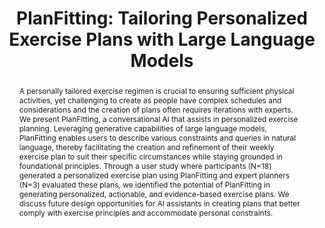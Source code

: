 ---
layout: publication
title: "PlanFitting: Tailoring Personalized Exercise Plans with Large Language Models"
year: 2023
month: 9
authors:
  - Donghoon Shin
  - Gary Hsieh
  - Young-Ho Kim
venue: arXiv
note: preprint
venue_full: "arXiv"
abstract: "A personally tailored exercise regimen is crucial to ensuring sufficient physical activities, yet challenging to create as people have complex schedules and considerations and the creation of plans often requires iterations with experts. We present PlanFitting, a conversational AI that assists in personalized exercise planning. Leveraging generative capabilities of large language models, PlanFitting enables users to describe various constraints and queries in natural language, thereby facilitating the creation and refinement of their weekly exercise plan to suit their specific circumstances while staying grounded in foundational principles. Through a user study where participants (N=18) generated a personalized exercise plan using PlanFitting and expert planners (N=3) evaluated these plans, we identified the potential of PlanFitting in generating personalized, actionable, and evidence-based exercise plans. We discuss future design opportunities for AI assistants in creating plans that better comply with exercise principles and accommodate personal constraints."
category:
  - "AI / NLP"
  - "Chatbot"
featured: true
---